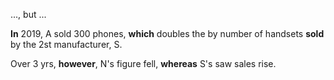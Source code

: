 ..., but ...

**In** 2019, A sold 300 phones, **which** doubles the by number of handsets **sold** by the 2st manufacturer, S.

Over 3 yrs, **however**, N's figure fell, **whereas** S's saw sales rise.



